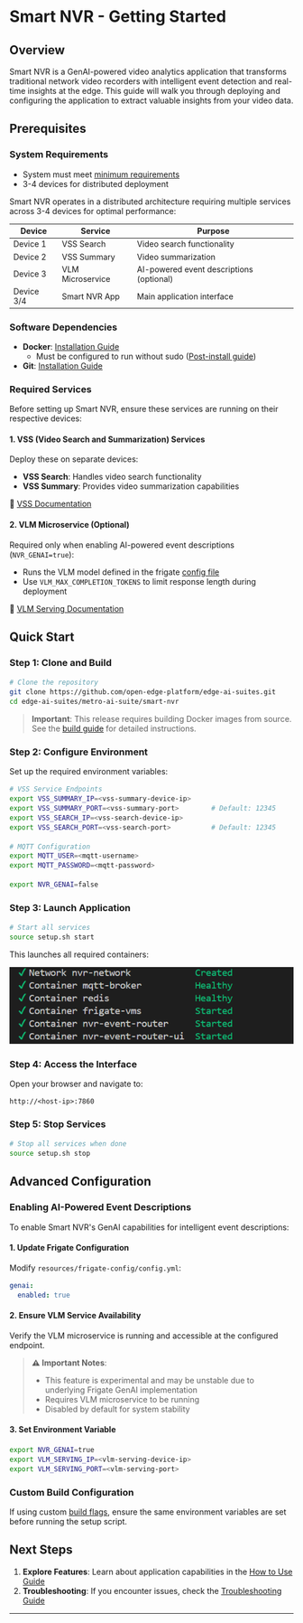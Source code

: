 # Smart NVR - Getting Started

## Overview

Smart NVR is a GenAI-powered video analytics application that transforms traditional network video recorders with intelligent event detection and real-time insights at the edge. This guide will walk you through deploying and configuring the application to extract valuable insights from your video data.

## Prerequisites

### System Requirements
- System must meet [minimum requirements](./system-requirements.md)
- 3-4 devices for distributed deployment

Smart NVR operates in a distributed architecture requiring multiple services across 3-4 devices for optimal performance:

| Device | Service | Purpose |
|--------|---------|---------|
| Device 1 | VSS Search | Video search functionality |
| Device 2 | VSS Summary | Video summarization |
| Device 3 | VLM Microservice | AI-powered event descriptions (optional) |
| Device 3/4 | Smart NVR App | Main application interface |

### Software Dependencies
- **Docker**: [Installation Guide](https://docs.docker.com/get-docker/)
  - Must be configured to run without sudo ([Post-install guide](https://docs.docker.com/engine/install/linux-postinstall/))
- **Git**: [Installation Guide](https://git-scm.com/book/en/v2/Getting-Started-Installing-Git)

### Required Services

Before setting up Smart NVR, ensure these services are running on their respective devices:

#### 1. VSS (Video Search and Summarization) Services
Deploy these on separate devices:
- **VSS Search**: Handles video search functionality
- **VSS Summary**: Provides video summarization capabilities

📖 [VSS Documentation](https://github.com/open-edge-platform/edge-ai-libraries/blob/main/sample-applications/video-search-and-summarization/docs/user-guide/get-started.md)

#### 2. VLM Microservice (Optional)
Required only when enabling AI-powered event descriptions (`NVR_GENAI=true`):
- Runs the VLM model defined in the frigate [config file](../../resources/frigate-config/config.yml)
- Use `VLM_MAX_COMPLETION_TOKENS` to limit response length during deployment

📖 [VLM Serving Documentation](https://github.com/open-edge-platform/edge-ai-libraries/blob/main/microservices/vlm-openvino-serving/docs/user-guide/get-started.md)

## Quick Start

### Step 1: Clone and Build

```bash
# Clone the repository
git clone https://github.com/open-edge-platform/edge-ai-suites.git
cd edge-ai-suites/metro-ai-suite/smart-nvr
```

> **Important**: This release requires building Docker images from source. See the [build guide](./how-to-build-from-source.md) for detailed instructions.

### Step 2: Configure Environment

Set up the required environment variables:

```bash
# VSS Service Endpoints
export VSS_SUMMARY_IP=<vss-summary-device-ip>
export VSS_SUMMARY_PORT=<vss-summary-port>        # Default: 12345
export VSS_SEARCH_IP=<vss-search-device-ip>
export VSS_SEARCH_PORT=<vss-search-port>          # Default: 12345

# MQTT Configuration
export MQTT_USER=<mqtt-username>
export MQTT_PASSWORD=<mqtt-password>

export NVR_GENAI=false                  
```

### Step 3: Launch Application

```bash
# Start all services
source setup.sh start
```

This launches all required containers:

![Services overview](./_images/containers.png)

### Step 4: Access the Interface

Open your browser and navigate to:
```
http://<host-ip>:7860
```

### Step 5: Stop Services

```bash
# Stop all services when done
source setup.sh stop
```

## Advanced Configuration

### Enabling AI-Powered Event Descriptions

To enable Smart NVR's GenAI capabilities for intelligent event descriptions:

#### 1. Update Frigate Configuration
Modify `resources/frigate-config/config.yml`:

```yaml
genai:
  enabled: true
```

#### 2. Ensure VLM Service Availability
Verify the VLM microservice is running and accessible at the configured endpoint.

> **⚠️ Important Notes**:
> - This feature is experimental and may be unstable due to underlying Frigate GenAI implementation
> - Requires VLM microservice to be running
> - Disabled by default for system stability

#### 3. Set Environment Variable
```bash
export NVR_GENAI=true
export VLM_SERVING_IP=<vlm-serving-device-ip>
export VLM_SERVING_PORT=<vlm-serving-port>  
```


### Custom Build Configuration

If using custom [build flags](./how-to-build-from-source.md#customizing-the-build), ensure the same environment variables are set before running the setup script.

## Next Steps

1. **Explore Features**: Learn about application capabilities in the [How to Use Guide](./how-to-use-application.md)
2. **Troubleshooting**: If you encounter issues, check the [Troubleshooting Guide](./Troubleshooting.md)
---